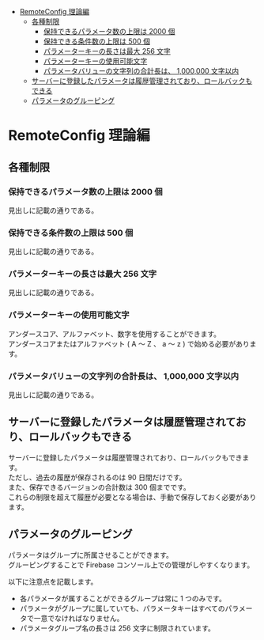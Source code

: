<!-- TOC START min:1 max:3 link:true asterisk:false update:true -->
- [RemoteConfig 理論編](#remoteconfig-理論編)
  - [各種制限](#各種制限)
    - [保持できるパラメータ数の上限は 2000 個](#保持できるパラメータ数の上限は-2000-個)
    - [保持できる条件数の上限は 500 個](#保持できる条件数の上限は-500-個)
    - [パラメーターキーの長さは最大 256 文字](#パラメーターキーの長さは最大-256-文字)
    - [パラメーターキーの使用可能文字](#パラメーターキーの使用可能文字)
    - [パラメータバリューの文字列の合計長は、 1,000,000 文字以内](#パラメータバリューの文字列の合計長は-1000000-文字以内)
  - [サーバーに登録したパラメータは履歴管理されており、ロールバックもできる](#サーバーに登録したパラメータは履歴管理されておりロールバックもできる)
  - [パラメータのグルーピング](#パラメータのグルーピング)
<!-- TOC END -->


# RemoteConfig 理論編

## 各種制限

### 保持できるパラメータ数の上限は 2000 個

見出しに記載の通りである。


### 保持できる条件数の上限は 500 個

見出しに記載の通りである。


### パラメーターキーの長さは最大 256 文字

見出しに記載の通りである。


### パラメーターキーの使用可能文字

アンダースコア、アルファベット、数字を使用することができます。  
アンダースコアまたはアルファベット ( A ～ Z 、 a ～ z ) で始める必要があります。


### パラメータバリューの文字列の合計長は、 1,000,000 文字以内

見出しに記載の通りである。


## サーバーに登録したパラメータは履歴管理されており、ロールバックもできる

サーバーに登録したパラメータは履歴管理されており、ロールバックもできます。  
ただし、過去の履歴が保存されるのは 90 日間だけです。  
また、保存できるバージョンの合計数は 300 個までです。  
これらの制限を超えて履歴が必要となる場合は、手動で保存しておく必要があります。


## パラメータのグルーピング

パラメータはグループに所属させることができます。  
グルーピングすることで Firebase コンソール上での管理がしやすくなります。

以下に注意点を記載します。

- 各パラメータが属することができるグループは常に 1 つのみです。
- パラメータがグループに属していても、パラメータキーはすべてのパラメータで一意でなければなりません。
- パラメータグループ名の長さは 256 文字に制限されています。
